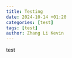 ```yaml
---
title: Testing
date: 2024-10-14 +01:20
categories: [test]
tags: [test]
author: Zhang Li Kevin
---
```


test